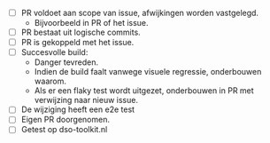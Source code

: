 - [ ] PR voldoet aan scope van issue, afwijkingen worden vastgelegd.
  - Bijvoorbeeld in PR of het issue.
- [ ] PR bestaat uit logische commits.
- [ ] PR is gekoppeld met het issue.
- [ ] Succesvolle build:
  - Danger tevreden.
  - Indien de build faalt vanwege visuele regressie, onderbouwen waarom.
  - Als er een flaky test wordt uitgezet, onderbouwen in PR met verwijzing naar nieuw issue.
- [ ] De wijziging heeft een e2e test
- [ ] Eigen PR doorgenomen.
- [ ] Getest op dso-toolkit.nl
